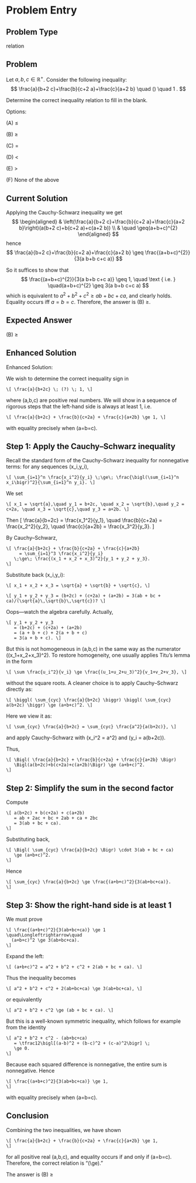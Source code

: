 # Problem Entry

## Problem Type
relation

## Problem
Let $a, b, c \in \mathbb{R}^{+}$. Consider the following inequality:
$$
\frac{a}{b+2 c}+\frac{b}{c+2 a}+\frac{c}{a+2 b} \quad () \quad 1 .
$$

Determine the correct inequality relation to fill in the blank.

Options:

(A) $\leq$ 

(B) $\geq$

(C) $=$ 

(D) $<$

(E) $>$

(F) None of the above

## Current Solution
Applying the Cauchy-Schwarz inequality we get
$$
\begin{aligned}
& \left(\frac{a}{b+2 c}+\frac{b}{c+2 a}+\frac{c}{a+2 b}\right)(a(b+2 c)+b(c+2 a)+c(a+2 b)) \\
& \quad \geq(a+b+c)^{2}
\end{aligned}
$$
hence
$$
\frac{a}{b+2 c}+\frac{b}{c+2 a}+\frac{c}{a+2 b} \geq \frac{(a+b+c)^{2}}{3(a b+b c+c a)}
$$

So it suffices to show that
$$
\frac{(a+b+c)^{2}}{3(a b+b c+c a)} \geq 1, \quad \text { i.e. } \quad(a+b+c)^{2} \geq 3(a b+b c+c a)
$$
which is equivalent to $a^{2}+b^{2}+c^{2} \geq a b+b c+c a$, and clearly holds.
Equality occurs iff $a=b=c$. Therefore, the answer is (B) $\geq$.

## Expected Answer
(B) $\geq$

## Enhanced Solution
Enhanced Solution:

We wish to determine the correct inequality sign in

    \[ \frac{a}{b+2c} \; (?) \; 1, \]

where \(a,b,c\) are positive real numbers.  We will show in a sequence of rigorous steps that the left-hand side is always at least 1, i.e.

    \[ \frac{a}{b+2c} + \frac{b}{c+2a} + \frac{c}{a+2b} \ge 1, \]

with equality precisely when \(a=b=c\).


Step 1: Apply the Cauchy–Schwarz inequality
--------------------------------------------------

Recall the standard form of the Cauchy–Schwarz inequality for nonnegative terms: for any sequences \(x_i,y_i\),

    \[ \sum_{i=1}^n \frac{x_i^2}{y_i} \;\ge\; \frac{\bigl(\sum_{i=1}^n x_i\bigr)^2}{\sum_{i=1}^n y_i}. \]

We set

    \[ x_1 = \sqrt{a},\quad y_1 = b+2c, \quad x_2 = \sqrt{b},\quad y_2 = c+2a, \quad x_3 = \sqrt{c},\quad y_3 = a+2b. \]

Then
    \[ \frac{a}{b+2c} = \frac{x_1^2}{y_1}, \quad \frac{b}{c+2a} = \frac{x_2^2}{y_2}, \quad \frac{c}{a+2b} = \frac{x_3^2}{y_3}. \]

By Cauchy–Schwarz,

    \[ \frac{a}{b+2c} + \frac{b}{c+2a} + \frac{c}{a+2b} 
         = \sum_{i=1}^3 \frac{x_i^2}{y_i} 
       \;\ge\; \frac{(x_1 + x_2 + x_3)^2}{y_1 + y_2 + y_3}.
    \]

Substitute back \(x_i,y_i\):

    \[ x_1 + x_2 + x_3 = \sqrt{a} + \sqrt{b} + \sqrt{c}, \]

    \[ y_1 + y_2 + y_3 = (b+2c) + (c+2a) + (a+2b) = 3(ab + bc + ca)/(\sqrt{a}\,\sqrt{b}\,\sqrt{c})? \]

Oops—watch the algebra carefully.  Actually,

    \[ y_1 + y_2 + y_3 
       = (b+2c) + (c+2a) + (a+2b) 
       = (a + b + c) + 2(a + b + c) 
       = 3(a + b + c). \]

But this is not homogeneous in \(a,b,c\) in the same way as the numerator \((x_1+x_2+x_3)^2\).  To restore homogeneity, one usually applies Titu’s lemma in the form

    \[ \sum \frac{u_i^2}{v_i} \ge \frac{(u_1+u_2+u_3)^2}{v_1+v_2+v_3}, \]

without the square roots.  A cleaner choice is to apply Cauchy–Schwarz directly as:

    \[ \biggl( \sum_{cyc} \frac{a}{b+2c} \biggr) \biggl( \sum_{cyc} a(b+2c) \biggr) \ge (a+b+c)^2. \]

Here we view it as:

    \[ \sum_{cyc} \frac{a}{b+2c} = \sum_{cyc} \frac{a^2}{a(b+2c)}, \]

and apply Cauchy–Schwarz with \(x_i^2 = a^2\) and \(y_i = a(b+2c)\).

Thus,

    \[ \Bigl( \frac{a}{b+2c} + \frac{b}{c+2a} + \frac{c}{a+2b} \Bigr)
       \Bigl(a(b+2c)+b(c+2a)+c(a+2b)\Bigr) \ge (a+b+c)^2.
    \]


Step 2: Simplify the sum in the second factor
--------------------------------------------------------

Compute

    \[ a(b+2c) + b(c+2a) + c(a+2b)
       = ab + 2ac + bc + 2ab + ca + 2bc
       = 3(ab + bc + ca).
    \]

Substituting back,

    \[ \Bigl( \sum_{cyc} \frac{a}{b+2c} \Bigr) \cdot 3(ab + bc + ca)
       \ge (a+b+c)^2.
    \]

Hence

    \[ \sum_{cyc} \frac{a}{b+2c} \ge \frac{(a+b+c)^2}{3(ab+bc+ca)}.
    \]


Step 3: Show the right-hand side is at least 1
--------------------------------------------------------

We must prove

    \[ \frac{(a+b+c)^2}{3(ab+bc+ca)} \ge 1
    \quad\Longleftrightarrow\quad
      (a+b+c)^2 \ge 3(ab+bc+ca).
    \]

Expand the left:

    \[ (a+b+c)^2 = a^2 + b^2 + c^2 + 2(ab + bc + ca). \]

Thus the inequality becomes

    \[ a^2 + b^2 + c^2 + 2(ab+bc+ca) \ge 3(ab+bc+ca), \]

or equivalently

    \[ a^2 + b^2 + c^2 \ge (ab + bc + ca). \]

But this is a well-known symmetric inequality, which follows for example from the identity

    \[ a^2 + b^2 + c^2 - (ab+bc+ca)
       = \tfrac12\bigl[(a-b)^2 + (b-c)^2 + (c-a)^2\bigr] \;
       \ge 0.
    \]

Because each squared difference is nonnegative, the entire sum is nonnegative.  Hence

    \[ \frac{(a+b+c)^2}{3(ab+bc+ca)} \ge 1,
    \]

with equality precisely when \(a=b=c\).


Conclusion
--------------

Combining the two inequalities, we have shown

    \[ \frac{a}{b+2c} + \frac{b}{c+2a} + \frac{c}{a+2b} \ge 1,
    \]

for all positive real \(a,b,c\), and equality occurs if and only if \(a=b=c\).  Therefore, the correct relation is “\(\ge\).”

The answer is (B) ≥
